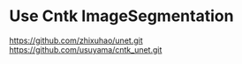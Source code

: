 # Use Cntk ImageSegmentation

https://github.com/zhixuhao/unet.git
https://github.com/usuyama/cntk_unet.git
